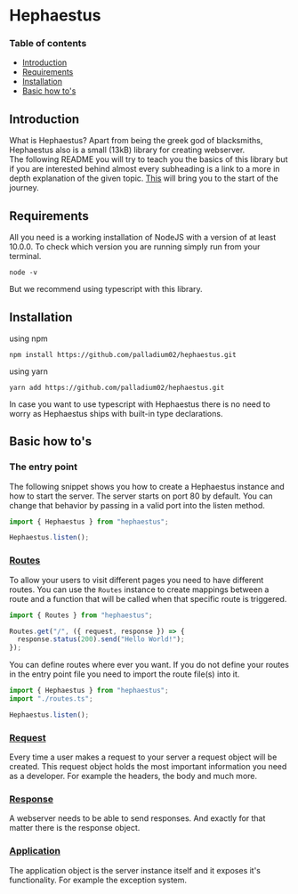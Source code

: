# Hephaestus

### Table of contents

- [Introduction](#introduction)
- [Requirements](#requirements)
- [Installation](#installation)
- [Basic how to's](#basic-how-tos)

## Introduction

What is Hephaestus? Apart from being the greek god of blacksmiths, Hephaestus
also is a small (13kB) library for creating webserver.
<br>
The following README you will try to teach you the basics of this library but
if you are interested behind almost every subheading is a link to a more in depth
explanation of the given topic.
[This](https://github.com/Palladium02/hephaestus/blob/main/docs/index.md) will bring you to the start of the journey.

## Requirements

All you need is a working installation of NodeJS with a version of at least
10.0.0. To check which version you are running simply run from your terminal.

```
node -v
```

But we recommend using typescript with this library.

## Installation

using npm

```
npm install https://github.com/palladium02/hephaestus.git
```

using yarn

```
yarn add https://github.com/palladium02/hephaestus.git
```

In case you want to use typescript with Hephaestus there is no need to worry as
Hephaestus ships with built-in type declarations.

## Basic how to's

### The entry point

The following snippet shows you how to create a Hephaestus instance and how
to start the server. The server starts on port 80 by default. You can change that
behavior by passing in a valid port into the listen method.

```ts
import { Hephaestus } from "hephaestus";

Hephaestus.listen();
```

### [Routes](https://github.com/Palladium02/hephaestus/blob/main/docs/routing.md)

To allow your users to visit different pages you need to have different routes.
You can use the `Routes` instance to create mappings between a route and
a function that will be called when that specific route is triggered.

```ts
import { Routes } from "hephaestus";

Routes.get("/", ({ request, response }) => {
  response.status(200).send("Hello World!");
});
```

You can define routes where ever you want. If you do not define your routes in
the entry point file you need to import the route file(s) into it.

```ts
import { Hephaestus } from "hephaestus";
import "./routes.ts";

Hephaestus.listen();
```

### [Request](https://github.com/Palladium02/hephaestus/blob/main/docs/requests.md)

Every time a user makes a request to your server a request object will be created.
This request object holds the most important information you need as a developer.
For example the headers, the body and much more.

### [Response](https://github.com/Palladium02/hephaestus/blob/main/docs/response.md)

A webserver needs to be able to send responses. And exactly for that matter there
is the response object.

### [Application](https://github.com/Palladium02/hephaestus/blob/main/docs/application.md)

The application object is the server instance itself and it exposes it's functionality.
For example the exception system.
